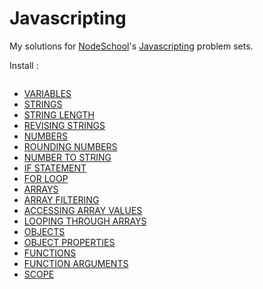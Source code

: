 # Javascripting

My solutions for [NodeSchool](http://nodeschool.io)'s [Javascripting](http://nodeschool.io/#javascripting) problem sets.

Install : 

```npm install -g javascripting
```

*  [VARIABLES](solutions/variables.js)                                                   
*  [STRINGS](solutions/strings.js)                                                     
*  [STRING LENGTH](solutions/strings-length.js)                                               
*  [REVISING STRINGS](solutions/revising-strings.js)                                            
*  [NUMBERS](solutions/numbers.js)                                            
*  [ROUNDING NUMBERS](solutions/rounding-numbers.js)                                            
*  [NUMBER TO STRING](solutions/number-to-strings.js)                              
*  [IF STATEMENT](solutions/if-statements.js)                                            
*  [FOR LOOP](solutions/for-loop.js)                                            
*  [ARRAYS](solutions/array.js)                                           
*  [ARRAY FILTERING](solutions/array-filtering.js)                                           
*  [ACCESSING ARRAY VALUES](solutions/accessing-array-values.js)
*  [LOOPING THROUGH ARRAYS](solutions/looping-through-arrays.js)
*  [OBJECTS](solutions/objects.js)                             
*  [OBJECT PROPERTIES](solutions/object-properties.js)                                      
*  [FUNCTIONS](solutions/function.js)     
*  [FUNCTION ARGUMENTS](solutions/function-arguments.js)                                        
*  [SCOPE](solutons/scope.js)                                                    


